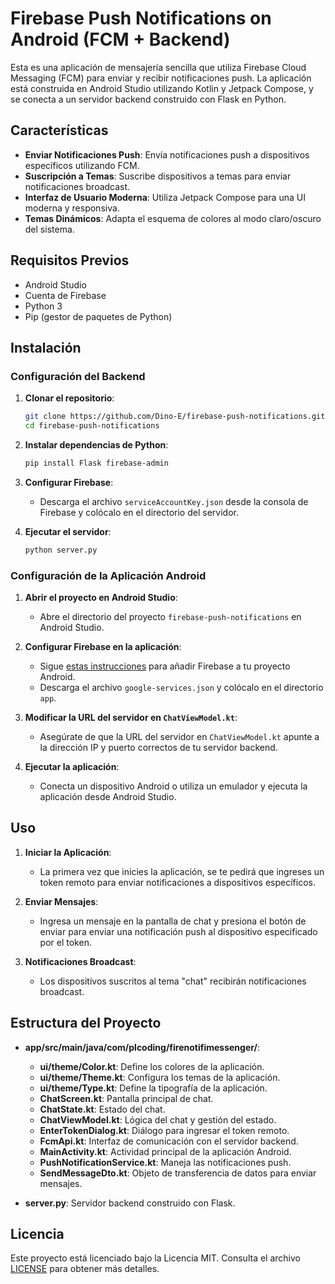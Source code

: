 # Firebase Push Notifications on Android (FCM + Backend)

Esta es una aplicación de mensajería sencilla que utiliza Firebase Cloud Messaging (FCM) para enviar y recibir notificaciones push. La aplicación está construida en Android Studio utilizando Kotlin y Jetpack Compose, y se conecta a un servidor backend construido con Flask en Python.

## Características

- **Enviar Notificaciones Push**: Envía notificaciones push a dispositivos específicos utilizando FCM.
- **Suscripción a Temas**: Suscribe dispositivos a temas para enviar notificaciones broadcast.
- **Interfaz de Usuario Moderna**: Utiliza Jetpack Compose para una UI moderna y responsiva.
- **Temas Dinámicos**: Adapta el esquema de colores al modo claro/oscuro del sistema.

## Requisitos Previos

- Android Studio
- Cuenta de Firebase
- Python 3
- Pip (gestor de paquetes de Python)

## Instalación

### Configuración del Backend

1. **Clonar el repositorio**:
    ```bash
    git clone https://github.com/Dino-E/firebase-push-notifications.git
    cd firebase-push-notifications
    ```

2. **Instalar dependencias de Python**:
    ```bash
    pip install Flask firebase-admin
    ```

3. **Configurar Firebase**:
    - Descarga el archivo `serviceAccountKey.json` desde la consola de Firebase y colócalo en el directorio del servidor.

4. **Ejecutar el servidor**:
    ```bash
    python server.py
    ```

### Configuración de la Aplicación Android

1. **Abrir el proyecto en Android Studio**:
    - Abre el directorio del proyecto `firebase-push-notifications` en Android Studio.

2. **Configurar Firebase en la aplicación**:
    - Sigue [estas instrucciones](https://firebase.google.com/docs/android/setup) para añadir Firebase a tu proyecto Android.
    - Descarga el archivo `google-services.json` y colócalo en el directorio `app`.

3. **Modificar la URL del servidor en `ChatViewModel.kt`**:
    - Asegúrate de que la URL del servidor en `ChatViewModel.kt` apunte a la dirección IP y puerto correctos de tu servidor backend.

4. **Ejecutar la aplicación**:
    - Conecta un dispositivo Android o utiliza un emulador y ejecuta la aplicación desde Android Studio.

## Uso

1. **Iniciar la Aplicación**:
    - La primera vez que inicies la aplicación, se te pedirá que ingreses un token remoto para enviar notificaciones a dispositivos específicos.

2. **Enviar Mensajes**:
    - Ingresa un mensaje en la pantalla de chat y presiona el botón de enviar para enviar una notificación push al dispositivo especificado por el token.

3. **Notificaciones Broadcast**:
    - Los dispositivos suscritos al tema "chat" recibirán notificaciones broadcast.

## Estructura del Proyecto

- **app/src/main/java/com/plcoding/firenotifimessenger/**:
    - **ui/theme/Color.kt**: Define los colores de la aplicación.
    - **ui/theme/Theme.kt**: Configura los temas de la aplicación.
    - **ui/theme/Type.kt**: Define la tipografía de la aplicación.
    - **ChatScreen.kt**: Pantalla principal de chat.
    - **ChatState.kt**: Estado del chat.
    - **ChatViewModel.kt**: Lógica del chat y gestión del estado.
    - **EnterTokenDialog.kt**: Diálogo para ingresar el token remoto.
    - **FcmApi.kt**: Interfaz de comunicación con el servidor backend.
    - **MainActivity.kt**: Actividad principal de la aplicación Android.
    - **PushNotificationService.kt**: Maneja las notificaciones push.
    - **SendMessageDto.kt**: Objeto de transferencia de datos para enviar mensajes.

- **server.py**: Servidor backend construido con Flask.

## Licencia

Este proyecto está licenciado bajo la Licencia MIT. Consulta el archivo [LICENSE](LICENSE) para obtener más detalles.
